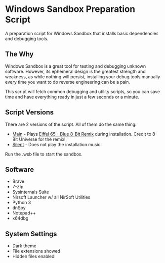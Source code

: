 # Windows Sandbox Preparation Script
A preparation script for Windows Sandbox that installs basic dependencies and debugging tools.

## The Why
Windows Sandbox is a great tool for testing and debugging unknown software. However, its ephemeral design is the greatest strength and weakness, as while nothing will persist, installing your debug tools manually every time you want to do reverse engineering can be a pain.

This script will fetch common debugging and utility scripts, so you can save time and have everything ready in just a few seconds or a minute.

## Script Versions
There are 2 versions of the script. All of them do the same thing:
* [Main](https://github.com/notdatabase/sandbox-preparation/blob/main/Main.wsb) - Plays [Eiffel 65 - Blue 8-Bit Remix](https://www.youtube.com/watch?v=RB7VBfiMRKA) during installation. Credit to 8-Bit Universe for the remix!
* [Silent](https://github.com/notdatabase/sandbox-preparation/blob/main/Main-Silent.wsb) - Does not play the installation music.

Run the .wsb file to start the sandbox.

## Software
* Brave
* 7-Zip
* Sysinternals Suite
* Nirsoft Launcher w/ all NirSoft Utilities
* Python 3
* dnSpy
* Notepad++
* x64dbg

## System Settings
* Dark theme
* File extensions showed
* Hidden files enabled